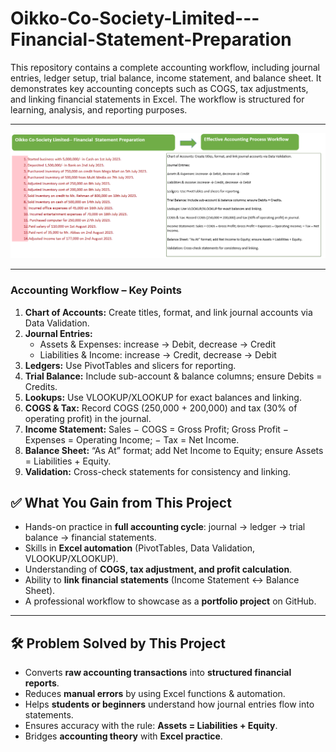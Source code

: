 # Oikko-Co-Society-Limited---Financial-Statement-Preparation
This repository contains a complete accounting workflow, including journal entries, ledger setup, trial balance, income statement, and balance sheet. It demonstrates key accounting concepts such as COGS, tax adjustments, and linking financial statements in Excel. The workflow is structured for learning, analysis, and reporting purposes.

---
![picture](screen/requirementpng.png)

---


### Accounting Workflow – Key Points

1. **Chart of Accounts:** Create titles, format, and link journal accounts via Data Validation.
2. **Journal Entries:** 
   - Assets & Expenses: increase → Debit, decrease → Credit
   - Liabilities & Income: increase → Credit, decrease → Debit
3. **Ledgers:** Use PivotTables and slicers for reporting.
4. **Trial Balance:** Include sub-account & balance columns; ensure Debits = Credits.
5. **Lookups:** Use VLOOKUP/XLOOKUP for exact balances and linking.
6. **COGS & Tax:** Record COGS (250,000 + 200,000) and tax (30% of operating profit) in the journal.
7. **Income Statement:** Sales − COGS = Gross Profit; Gross Profit − Expenses = Operating Income; − Tax = Net Income.
8. **Balance Sheet:** “As At” format; add Net Income to Equity; ensure Assets = Liabilities + Equity.
9. **Validation:** Cross-check statements for consistency and linking.


## ✅ What You Gain from This Project

- Hands-on practice in **full accounting cycle**: journal → ledger → trial balance → financial statements.  
- Skills in **Excel automation** (PivotTables, Data Validation, VLOOKUP/XLOOKUP).  
- Understanding of **COGS, tax adjustment, and profit calculation**.  
- Ability to **link financial statements** (Income Statement ↔ Balance Sheet).  
- A professional workflow to showcase as a **portfolio project** on GitHub.  

---

## 🛠️ Problem Solved by This Project

- Converts **raw accounting transactions** into **structured financial reports**.  
- Reduces **manual errors** by using Excel functions & automation.  
- Helps **students or beginners** understand how journal entries flow into statements.  
- Ensures accuracy with the rule: **Assets = Liabilities + Equity**.  
- Bridges **accounting theory** with **Excel practice**.  


